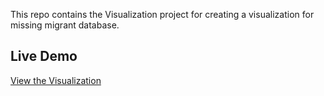 This repo contains the Visualization project for creating a visualization for missing migrant database. 

## Live Demo

[View the Visualization](https://rathraiser12.github.io/Missing_Migrants_Visualization/)
